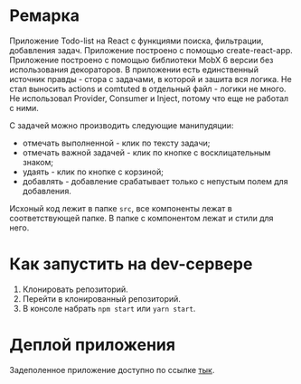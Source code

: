 # Ремарка

Приложение Todo-list на React с функциями поиска, фильтрации, добавления задач. Приложение построено с помощью create-react-app. Приложение построено с помощью библиотеки MobX 6 версии без использования декораторов. В приложении есть единственный источник правды - стора с задачами, в которой и зашита вся логика. Не стал выносить actions и comtuted в отдельный файл - логики не много. Не использовал Provider, Consumer и Inject, потому что еще не работал с ними.

С задачей можно производить следующие манипудяции:

- отмечать выполненной - клик по тексту задачи;
- отмечать важной задачей - клик по кнопке с восклицательным знаком;
- удаять - клик по кнопке с корзиной;
- добавлять - добавление срабатывает только с непустым полем для добавления.

Исхоный код лежит в папке `src`, все компоненты лежат в соответствующей папке. В папке с компонентом лежат и стили для него.

# Как запустить на dev-сервере

1. Клонировать репозиторий.
2. Перейти в клонированный репозиторий.
3. В консоле набрать `npm start` или `yarn start`.

# Деплой приложения

Задеполенное приложение доступно по ссылке [тык](https://todo-list-56010.firebaseapp.com/).
